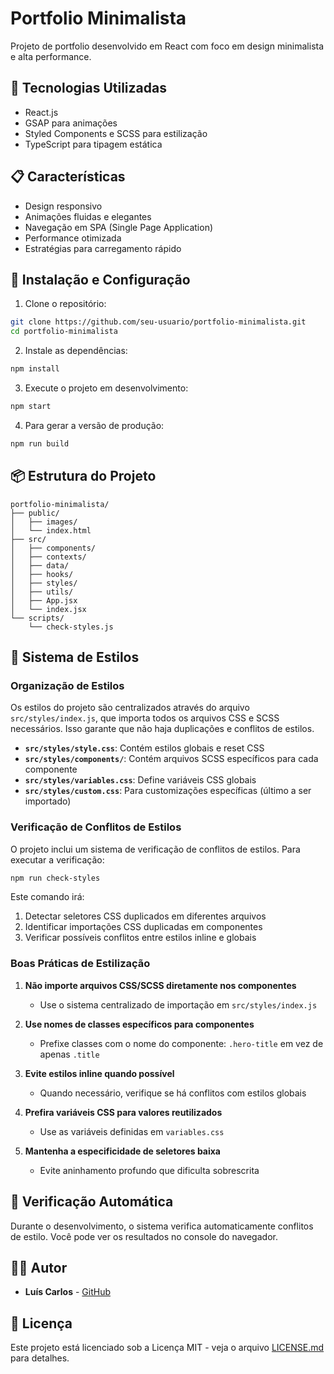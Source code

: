 # Portfolio Minimalista

Projeto de portfolio desenvolvido em React com foco em design minimalista e alta performance.

## 🚀 Tecnologias Utilizadas

- React.js
- GSAP para animações
- Styled Components e SCSS para estilização
- TypeScript para tipagem estática

## 📋 Características

- Design responsivo
- Animações fluidas e elegantes
- Navegação em SPA (Single Page Application)
- Performance otimizada
- Estratégias para carregamento rápido

## 🔧 Instalação e Configuração

1. Clone o repositório:
```bash
git clone https://github.com/seu-usuario/portfolio-minimalista.git
cd portfolio-minimalista
```

2. Instale as dependências:
```bash
npm install
```

3. Execute o projeto em desenvolvimento:
```bash
npm start
```

4. Para gerar a versão de produção:
```bash
npm run build
```

## 📦 Estrutura do Projeto

```
portfolio-minimalista/
├── public/
│   ├── images/
│   └── index.html
├── src/
│   ├── components/
│   ├── contexts/
│   ├── data/
│   ├── hooks/
│   ├── styles/
│   ├── utils/
│   ├── App.jsx
│   └── index.jsx
└── scripts/
    └── check-styles.js
```

## 🎨 Sistema de Estilos

### Organização de Estilos

Os estilos do projeto são centralizados através do arquivo `src/styles/index.js`, que importa todos os arquivos CSS e SCSS necessários. Isso garante que não haja duplicações e conflitos de estilos.

- **`src/styles/style.css`**: Contém estilos globais e reset CSS
- **`src/styles/components/`**: Contém arquivos SCSS específicos para cada componente
- **`src/styles/variables.css`**: Define variáveis CSS globais
- **`src/styles/custom.css`**: Para customizações específicas (último a ser importado)

### Verificação de Conflitos de Estilos

O projeto inclui um sistema de verificação de conflitos de estilos. Para executar a verificação:

```bash
npm run check-styles
```

Este comando irá:
1. Detectar seletores CSS duplicados em diferentes arquivos
2. Identificar importações CSS duplicadas em componentes
3. Verificar possíveis conflitos entre estilos inline e globais

### Boas Práticas de Estilização

1. **Não importe arquivos CSS/SCSS diretamente nos componentes**
   - Use o sistema centralizado de importação em `src/styles/index.js`

2. **Use nomes de classes específicos para componentes**
   - Prefixe classes com o nome do componente: `.hero-title` em vez de apenas `.title`

3. **Evite estilos inline quando possível**
   - Quando necessário, verifique se há conflitos com estilos globais

4. **Prefira variáveis CSS para valores reutilizados**
   - Use as variáveis definidas em `variables.css`

5. **Mantenha a especificidade de seletores baixa**
   - Evite aninhamento profundo que dificulta sobrescrita

## 🔄 Verificação Automática

Durante o desenvolvimento, o sistema verifica automaticamente conflitos de estilo. Você pode ver os resultados no console do navegador.

## 👨‍💻 Autor

- **Luís Carlos** - [GitHub](https://github.com/LuisCarlos01)

## 📄 Licença

Este projeto está licenciado sob a Licença MIT - veja o arquivo [LICENSE.md](LICENSE.md) para detalhes.
